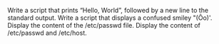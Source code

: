 Write a script that prints “Hello, World”, followed by a new line to the standard output. Write a script that displays a confused smiley "(Ôo)'.  Display the content of the /etc/passwd file. Display the content of /etc/passwd and /etc/host.
